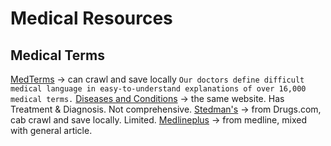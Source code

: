 # Medical Resources

## Medical Terms
[MedTerms](https://www.medicinenet.com/medterms-medical-dictionary/article.htm) -> can crawl and save locally
```Our doctors define difficult medical language in easy-to-understand explanations of over 16,000 medical terms.```
[Diseases and Conditions](https://www.medicinenet.com/diseases_and_conditions/article.htm) -> the same website. Has Treatment & Diagnosis. Not comprehensive.
[Stedman's](https://www.drugs.com/medical_dictionary.html#a2z) -> from Drugs.com, cab crawl and save locally. Limited.
[Medlineplus](https://medlineplus.gov/ency/encyclopedia_A.htm) -> from medline, mixed with general article.
